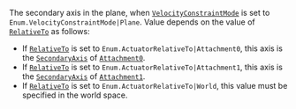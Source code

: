 The secondary axis in the plane, when
[`VelocityConstraintMode`](https://create.roblox.com/docs/reference/engine/classes/LinearVelocity#VelocityConstraintMode) is
set to `Enum.VelocityConstraintMode|Plane`. Value depends on the value of
[`RelativeTo`](https://create.roblox.com/docs/reference/engine/classes/LinearVelocity#RelativeTo) as follows:

- If [`RelativeTo`](https://create.roblox.com/docs/reference/engine/classes/LinearVelocity#RelativeTo) is set to
`Enum.ActuatorRelativeTo|Attachment0`, this axis is the
[`SecondaryAxis`](https://create.roblox.com/docs/reference/engine/classes/Attachment#SecondaryAxis) of
[`Attachment0`](https://create.roblox.com/docs/reference/engine/classes/Constraint#Attachment0).
- If [`RelativeTo`](https://create.roblox.com/docs/reference/engine/classes/LinearVelocity#RelativeTo) is set to
`Enum.ActuatorRelativeTo|Attachment1`, this axis is the
[`SecondaryAxis`](https://create.roblox.com/docs/reference/engine/classes/Attachment#SecondaryAxis) of
[`Attachment1`](https://create.roblox.com/docs/reference/engine/classes/Constraint#Attachment1).
- If [`RelativeTo`](https://create.roblox.com/docs/reference/engine/classes/LinearVelocity#RelativeTo) is set to
`Enum.ActuatorRelativeTo|World`, this value must be specified in the
world space.